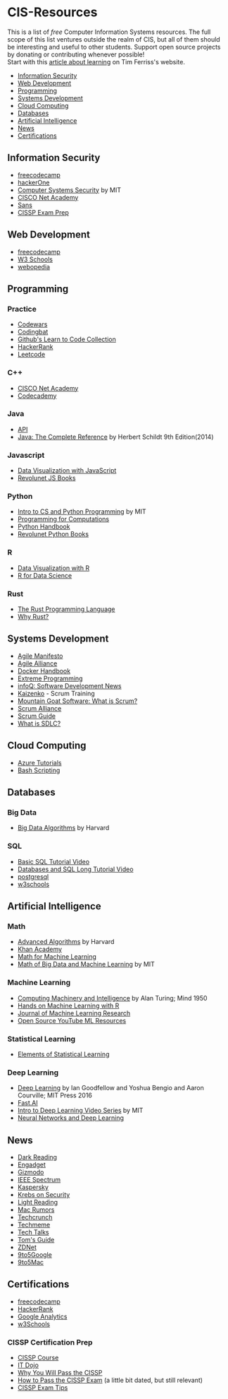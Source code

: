 # CIS-Resources
This is a list of <em>free</em> Computer Information Systems resources.  The full scope of this list ventures outside the realm of CIS, but all of them should be interesting and useful to other students. Support open source projects by donating or contributing whenever possible! <br />Start with this [article about learning](https://tim.blog/2013/05/20/accelerated-learning-techniques/) on Tim Ferriss's website.
* [Information Security](https://github.com/willisman31/CIS-Resources#information-security)
* [Web Development](https://github.com/willisman31/CIS-Resources#web-development)
* [Programming](https://github.com/willisman31/CIS-Resources#programming)
* [Systems Development](https://github.com/willisman31/CIS-Resources#systems-development)
* [Cloud Computing](https://github.com/willisman31/CIS-Resources#cloud-computing)
* [Databases](https://github.com/willisman31/CIS-Resources#databases)
* [Artificial Intelligence](https://github.com/willisman31/CIS-Resources#artificial-intelligence)
* [News](https://github.com/willisman31/CIS-Resources#news)
* [Certifications](https://github.com/willisman31/CIS-Resources#certifications)
## Information Security
* [freecodecamp](https://www.freecodecamp.org/learn/information-security/)
* [hackerOne](https://www.hackerone.com/)
* [Computer Systems Security](https://www.youtube.com/playlist?list=PLUl4u3cNGP62K2DjQLRxDNRi0z2IRWnNh) by MIT
* [CISCO Net Academy](https://www.netacad.com/courses/cybersecurity)
* [Sans](https://www.sans.org/)
* [CISSP Exam Prep](https://github.com/willisman31/CIS-Resources#CISSP-certification-prep)
## Web Development
* [freecodecamp](https://www.freecodecamp.org/learn/responsive-web-design/)
* [W3 Schools](https://www.w3schools.com/)
* [webopedia](https://www.webopedia.com/)
## Programming
### Practice
* [Codewars](https://www.codewars.com/)
* [Codingbat](https://codingbat.com/java)
* [Github's Learn to Code Collection](https://github.com/collections/learn-to-code)
* [HackerRank](https://www.hackerrank.com/)
* [Leetcode](https://leetcode.com/)
### C++
* [CISCO Net Academy](https://www.netacad.com/courses/programming)
* [Codecademy](https://www.codecademy.com/)
### Java
* [API](https://docs.oracle.com/javase/7/docs/api/)
* [Java: The Complete Reference](https://drive.google.com/file/d/1FWUTT4x8BI-v0_SIf50HHNvyKdPw1gYq/view) by Herbert Schildt 9th Edition(2014)
### Javascript
* [Data Visualization with JavaScript](https://www.freecodecamp.org/learn/data-visualization/)
* [Revolunet JS Books](https://jsbooks.revolunet.com/)
### Python
* [Intro to CS and Python Programming](https://www.youtube.com/playlist?list=PLUl4u3cNGP63WbdFxL8giv4yhgdMGaZNA) by MIT
* [Programming for Computations](https://link.springer.com/book/10.1007/978-3-030-16877-3)
* [Python Handbook](https://www.freecodecamp.org/news/the-python-handbook/)
* [Revolunet Python Books](https://pythonbooks.revolunet.com/)
### R
* [Data Visualization with R](https://socviz.co/)
* [R for Data Science](https://r4ds.had.co.nz/introduction.html)
### Rust
* [The Rust Programming Language](https://doc.rust-lang.org/stable/book/title-page.html)
* [Why Rust?](https://www.oreilly.com/content/why-rust/)
## Systems Development
* [Agile Manifesto](https://agilemanifesto.org/)
* [Agile Alliance](https://www.agilealliance.org/)
* [Docker Handbook](https://www.freecodecamp.org/news/the-docker-handbook/)
* [Extreme Programming](https://ronjeffries.com/xprog/what-is-extreme-programming/)
* [infoQ: Software Development News](https://www.infoq.com/?variant=homepage_collections)
* [Kaizenko](https://www.kaizenko.com/) - Scrum Training
* [Mountain Goat Software: What is Scrum?](https://www.mountaingoatsoftware.com/agile/scrum)
* [Scrum Alliance](https://www.scrumalliance.org/)
* [Scrum Guide](https://scrumguides.org/)
* [What is SDLC?](https://www.freecodecamp.org/news/what-is-sdlc-software-development-life-cycle-phases-methodologies-and-processes-explained/)
## Cloud Computing
* [Azure Tutorials](https://docs.microsoft.com/en-us/learn/browse/?terms=Azure)
* [Bash Scripting](https://www.shellscript.sh/index.html)
## Databases
### Big Data
* [Big Data Algorithms](https://www.youtube.com/playlist?list=PL2SOU6wwxB0v1kQTpqpuu5kEJo2i-iUyf) by Harvard
### SQL
* [Basic SQL Tutorial Video](https://www.youtube.com/watch?v=HXV3zeQKqGY&t=3159s)
* [Databases and SQL Long Tutorial Video](https://www.youtube.com/watch?v=4cWkVbC2bNE&t=596s)
* [postgresql](https://www.postgresql.org/)
* [w3schools](https://www.w3schools.com/sql/)
## Artificial Intelligence
### Math
* [Advanced Algorithms](https://www.youtube.com/playlist?list=PL2SOU6wwxB0uP4rJgf5ayhHWgw7akUWSf) by Harvard
* [Khan Academy](https://www.khanacademy.org/math)
* [Math for Machine Learning](https://mml-book.github.io/book/mml-book.pdf)
* [Math of Big Data and Machine Learning](https://www.youtube.com/playlist?list=PLUl4u3cNGP62uI_DWNdWoIMsgPcLGOx-V) by MIT
### Machine Learning
* [Computing Machinery and Intelligence](https://www.csee.umbc.edu/courses/471/papers/turing.pdf) by Alan Turing; Mind 1950
* [Hands on Machine Learning with R](https://bradleyboehmke.github.io/HOML/)
* [Journal of Machine Learning Research](https://www.jmlr.org/)
* [Open Source YouTube ML Resources](https://laconicml.com/computer-science-curriculum-youtube-videos/)
### Statistical Learning
* [Elements of Statistical Learning](http://web.stanford.edu/~hastie/ElemStatLearn/)
### Deep Learning
* [Deep Learning](https://www.deeplearningbook.org/) by Ian Goodfellow and Yoshua Bengio and Aaron Courville; MIT Press 2016
* [Fast.AI](https://course.fast.ai/)
* [Intro to Deep Learning Video Series](https://www.youtube.com/playlist?list=PLtBw6njQRU-rwp5__7C0oIVt26ZgjG9NI) by MIT
* [Neural Networks and Deep Learning](http://neuralnetworksanddeeplearning.com/)
## News
* [Dark Reading](https://www.darkreading.com/)
* [Engadget](https://www.engadget.com/)
* [Gizmodo](https://gizmodo.com/)
* [IEEE Spectrum](https://spectrum.ieee.org/)
* [Kaspersky](https://www.kaspersky.com/blog/)
* [Krebs on Security](https://krebsonsecurity.com/)
* [Light Reading](https://www.lightreading.com/)
* [Mac Rumors](https://www.macrumors.com/)
* [Techcrunch](https://techcrunch.com/)
* [Techmeme](https://www.techmeme.com/)
* [Tech Talks](https://bdtechtalks.com/)
* [Tom's Guide](https://www.tomsguide.com/)
* [ZDNet](https://www.zdnet.com/)
* [9to5Google](https://9to5google.com/)
* [9to5Mac](https://9to5mac.com/)
## Certifications
* [freecodecamp](https://www.freecodecamp.org/)
* [HackerRank](https://www.hackerrank.com/)
* [Google Analytics](https://analytics.google.com/analytics/academy/)
* [w3Schools](https://www.w3schools.com/)
### CISSP Certification Prep
* [CISSP Course](https://www.youtube.com/playlist?list=PLTU5Z3BsEq4CBM_9b9diThR5bCo3YYo7c)
* [IT Dojo](https://www.youtube.com/channel/UCwUkAunxT1BNbmKVOSEoqYA)
* [Why You Will Pass the CISSP](https://www.youtube.com/watch?v=-99b1YUFx0A)
* [How to Pass the CISSP Exam](https://www.youtube.com/watch?v=FHuzohDiD50) (a little bit dated, but still relevant)
* [CISSP Exam Tips](https://www.youtube.com/watch?v=eLYbFtS7G9E)
